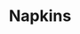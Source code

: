---
inv_num: 2013-176
add_credit:
url: 2013-176-napkins
title: Napkins
year: '2013'
display_year: '2013'
medium: Inkjet on canvas
dims: 55in x 55in
pitch: Dirty napkin (watermarked)
ps:
live_url:
youtube:
related_code:
subheading:
download:
commission:
layout: things-i-made
---